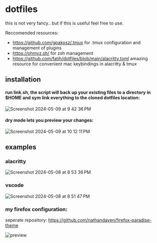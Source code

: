 # dotfiles
this is not very fancy.. but if this is useful feel free to use.

Reccomended resources:
- https://github.com/gpakosz/.tmux for .tmux configuration and management of plugins
- https://ohmyz.sh/ for zsh management
- https://github.com/fatih/dotfiles/blob/main/alacritty.toml amazing resource for convenient mac keybindings in alacritty & tmux

## installation

#### run link.sh, the script will back up your existing files to a directory in $HOME and sym link everything to the cloned dotfiles location:

<img alt="Screenshot 2024-05-09 at 9 42 36 PM" src="https://github.com/nathandaven/dotfiles/assets/25095231/abf6bffc-0f48-4d55-b4d9-d0c4d2324585">


#### dry mode lets you preview your changes: 

<img alt="Screenshot 2024-05-09 at 10 12 11 PM" src="https://github.com/nathandaven/dotfiles/assets/25095231/d75d123f-144f-4735-b618-6905a3dce338">


## examples

### alacritty
<img alt="Screenshot 2024-05-08 at 8 53 36 PM" src="https://github.com/nathandaven/dotfiles/assets/25095231/2161da43-8ede-4c25-b884-2a7b88b84746">

### vscode
<img alt="Screenshot 2024-05-08 at 8 51 47 PM" src="https://github.com/nathandaven/dotfiles/assets/25095231/974f8442-630f-497a-aa47-7cf6bcdd89b1">

### my firefox configuration:
seperate repository: https://github.com/nathandaven/firefox-paradise-theme 

![preview](https://github.com/nathandaven/dotfiles/assets/25095231/c0feddd8-6c40-4548-a43f-71bcc159d8af)
